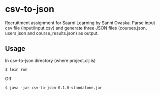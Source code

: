 # csv-to-json

Recruitment assignment for Saarni Learning by Sanni Ovaska.
Parse input csv file (input/input.csv) and generate three JSON files (courses.json, users.json and course_results.json) as output.

## Usage

In csv-to-json directory (where project.clj is)

    $ lein run
OR

    $ java -jar csv-to-json-0.1.0-standalone.jar


